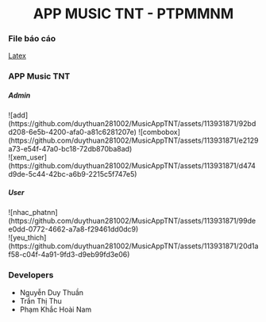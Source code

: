 <h1 align="center">APP MUSIC TNT - PTPMMNM</h1>
<h3 align="left">File báo cáo</h3>
<a align="left" href="https://github.com/duythuan281002/MusicAppTNT/blob/master/main.pdf">Latex</a>
<h3 align="left">APP Music TNT</h3>
<h5 align="left">Admin</h5>
![add](https://github.com/duythuan281002/MusicAppTNT/assets/113931871/92bdd208-6e5b-4200-afa0-a81c6281207e)
![combobox](https://github.com/duythuan281002/MusicAppTNT/assets/113931871/e2129a73-e54f-47a0-bc18-72db870ba8ad)

<br>
![xem_user](https://github.com/duythuan281002/MusicAppTNT/assets/113931871/d474d9de-5c44-42bc-a6b9-2215c5f747e5)
<h5 align="left">User</h5>
![nhac_phatnn](https://github.com/duythuan281002/MusicAppTNT/assets/113931871/99dee0dd-0772-4662-a7a8-f29461dd0dc9)
<br>
![yeu_thich](https://github.com/duythuan281002/MusicAppTNT/assets/113931871/20d1af58-c04f-4a91-9fd3-d9eb99fd3e06)
<h3 align="left">Developers</h3>
<ul>
    <li>Nguyễn Duy Thuần</li>
    <li>Trần Thị Thu</li>
    <li>Phạm Khắc Hoài Nam</li>
</ul>
